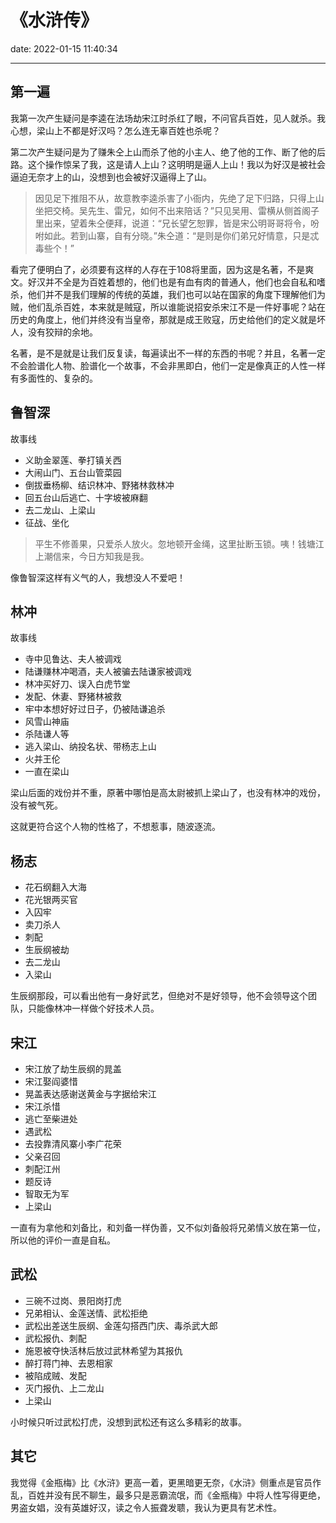 # 《水浒传》
date: 2022-01-15 11:40:34

---


## 第一遍

我第一次产生疑问是李逵在法场劫宋江时杀红了眼，不问官兵百姓，见人就杀。我心想，梁山上不都是好汉吗？怎么连无辜百姓也杀呢？

第二次产生疑问是为了赚朱仝上山而杀了他的小主人、绝了他的工作、断了他的后路。这个操作惊呆了我，这是请人上山？这明明是逼人上山！我以为好汉是被社会逼迫无奈才上的山，没想到也会被好汉逼得上了山。

> 因见足下推阻不从，故意教李逵杀害了小衙内，先绝了足下归路，只得上山坐把交椅。吴先生、雷兄，如何不出来陪话？”只见吴用、雷横从侧首阁子里出来，望着朱仝便拜，说道：“兄长望乞恕罪，皆是宋公明哥哥将令，吩咐如此。若到山寨，自有分晓。”朱仝道：“是则是你们弟兄好情意，只是忒毒些个！”

看完了便明白了，必须要有这样的人存在于108将里面，因为这是名著，不是爽文。好汉并不全是为百姓着想的，他们也是有血有肉的普通人，他们也会自私和嗜杀，他们并不是我们理解的传统的英雄，我们也可以站在国家的角度下理解他们为贼，他们乱杀百姓，本来就是贼寇，所以谁能说招安杀宋江不是一件好事呢？站在历史的角度上，他们并终没有当皇帝，那就是成王败寇，历史给他们的定义就是坏人，没有狡辩的余地。

名著，是不是就是让我们反复读，每遍读出不一样的东西的书呢？并且，名著一定不会脸谱化人物、脸谱化一个故事，不会非黑即白，他们一定是像真正的人性一样有多面性的、复杂的。

## 鲁智深

故事线

- 义助金翠莲、拳打镇关西
- 大闹山门、五台山管菜园
- 倒拔垂杨柳、结识林冲、野猪林救林冲
- 回五台山后逃亡、十字坡被麻翻
- 去二龙山、上梁山
- 征战、坐化

>平生不修善果，只爱杀人放火。忽地顿开金绳，这里扯断玉锁。咦！钱塘江上潮信来，今日方知我是我。

像鲁智深这样有义气的人，我想没人不爱吧！

## 林冲

故事线

- 寺中见鲁达、夫人被调戏
- 陆谦赚林冲喝酒，夫人被骗去陆谦家被调戏
- 林冲买好刀、误入白虎节堂
- 发配、休妻、野猪林被救
- 牢中本想好好过日子，仍被陆谦追杀
- 风雪山神庙
- 杀陆谦人等
- 逃入梁山、纳投名状、带杨志上山
- 火并王伦
- 一直在梁山

梁山后面的戏份并不重，原著中哪怕是高太尉被抓上梁山了，也没有林冲的戏份，没有被气死。

这就更符合这个人物的性格了，不想惹事，随波逐流。

## 杨志

- 花石纲翻入大海
- 花光银两买官
- 入囚牢
- 卖刀杀人
- 刺配
- 生辰纲被劫
- 去二龙山
- 入梁山

生辰纲那段，可以看出他有一身好武艺，但绝对不是好领导，他不会领导这个团队，只能像林冲一样做个好技术人员。

## 宋江

- 宋江放了劫生辰纲的晁盖
- 宋江娶阎婆惜
- 晃盖表达感谢送黄金与字据给宋江
- 宋江杀惜
- 逃亡至柴进处
- 遇武松
- 去投靠清风寨小李广花荣
- 父亲召回
- 刺配江州
- 题反诗
- 智取无为军
- 上梁山

一直有为拿他和刘备比，和刘备一样伪善，又不似刘备般将兄弟情义放在第一位，所以他的评价一直是自私。

## 武松

- 三碗不过岗、景阳岗打虎
- 兄弟相认、金莲送情、武松拒绝
- 武松出差送生辰纲、金莲勾搭西门庆、毒杀武大郎
- 武松报仇、刺配
- 施恩被夺快活林后放过武林希望为其报仇
- 醉打蒋门神、去恩相家
- 被陷成贼、发配
- 灭门报仇、上二龙山
- 上梁山

小时候只听过武松打虎，没想到武松还有这么多精彩的故事。


## 其它

我觉得《金瓶梅》比《水浒》更高一着，更黑暗更无奈，《水浒》侧重点是官员作乱，百姓并没有民不聊生，最多只是恶霸流氓，而《金瓶梅》中将人性写得更绝，男盗女娼，没有英雄好汉，读之令人振聋发聩，我认为更具有艺术性。
